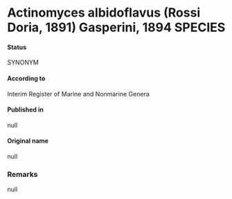 # Actinomyces albidoflavus (Rossi Doria, 1891) Gasperini, 1894 SPECIES

#### Status
SYNONYM

#### According to
Interim Register of Marine and Nonmarine Genera

#### Published in
null

#### Original name
null

### Remarks
null